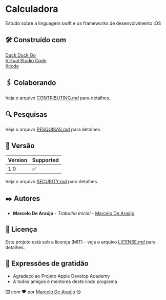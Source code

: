 # Calculadora

Estudo sobre a linguagem swift e os frameworks de desenvolvimento iOS

## 🛠️ Construído com

[Duck Duck Go](https://duckduckgo.com) <br>
[Virtual Studio Code](https://code.visualstudio.com) <br>
[Xcode](https://developer.apple.com/xcode/) <br>


## 🖇️ Colaborando

Veja o arquivo [CONTRIBUTING.md](https://github.com/AIWASS23/Calculadora/blob/main/CONTRIBUTING.md) para detalhes.

## 🔍 Pesquisas

Veja o arquivo [PESQUISAS.md](https://github.com/AIWASS23/poc-swift/blob/main/PESQUISAS.md) para detalhes.

## 📌 Versão

| Version | Supported          |
| ------- | ------------------ |
| 1.0     | :white_check_mark: |

Veja o arquivo [SECURITY.md](https://github.com/AIWASS23/Calculadora/blob/main/SECURITY.md) para detalhes.


## ✒️ Autores

* **Marcelo De Araújo** - *Trabalho Inicial* - [Marcelo De Araújo](https://github.com/AIWASS23)

## 📄 Licença

Este projeto está sob a licença (MIT) - veja o arquivo [LICENSE.md](https://github.com/AIWASS23/Calculadora/blob/main/LICENSE) para detalhes.

## 🎁 Expressões de gratidão

* Agradeço ao Projeto Apple Develop Academy 
* A todos amigos e mentores deste lindo programa

⌨️ com ❤️ por [Marcelo De Araújo](https://gist.github.com/AIWASS23) 😊
